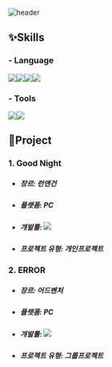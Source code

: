 ![header](https://capsule-render.vercel.app/api?type=wave&color=FAF4C0&height=200&section=header&text=Hi👋&fontSize=50)

## ✨Skills
### - Language
<img src="https://img.shields.io/badge/Python-3776AB?style=flat-square&logo=Python&logoColor=white"/><img src="https://img.shields.io/badge/Jupyter-F37626?style=flat-square&logo=Jupyter&logoColor=white"/><img src="https://img.shields.io/badge/C++-00599C?style=flat-square&logo=C%2B%2B&logoColor=white"/><img src="https://img.shields.io/badge/C-A8B9CC?style=flat-square&logo=C&logoColor=white"/>

### - Tools
<img src="https://img.shields.io/badge/Unity-FFFFFF?style=flat-square&logo=Unity&logoColor=black"/><img src="https://img.shields.io/badge/GitHub-181717?style=flat-square&logo=GitHub&logoColor=white"/>

## 🔭Project
### 1. Good Night
- ##### 장르: 런앤건
- ##### 플랫폼: PC
- ##### 개발툴: <img src="https://img.shields.io/badge/Unity-FFFFFF?style=social&logo=Unity&logoColor=black"/>
- ##### 프로젝트 유형: 개인프로젝트

### 2. ERROR
- ##### 장르: 어드벤처
- ##### 플랫폼: PC
- ##### 개발툴: <img src="https://img.shields.io/badge/C++-00599C?style=flat-square&logo=C%2B%2B&logoColor=white"/>
- ##### 프로젝트 유형: 그룹프로젝트

<!--
**yoonjiii218/yoonjiii218** is a ✨ _special_ ✨ repository because its `README.md` (this file) appears on your GitHub profile.

Here are some ideas to get you started:

- 🔭 I’m currently working on ...
- 🌱 I’m currently learning ...
- 👯 I’m looking to collaborate on ...
- 🤔 I’m looking for help with ...
- 💬 Ask me about ...
- 📫 How to reach me: ...
- 😄 Pronouns: ...
- ⚡ Fun fact: ...
-->
